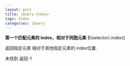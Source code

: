 ```yaml
---
layout: post
title: jQuery-Index✔︎
tags: Index
categories: jQuery
---
```




**第一个匹配元素的 index，相对于同胞元素**
$(selector).index()





返回指定元素 相对于其他指定元素的 index位置.

未找到 返回-1